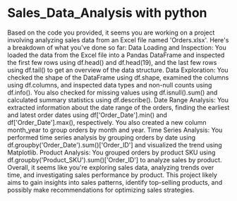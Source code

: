# Sales_Data_Analysis with python 
Based on the code you provided, it seems you are working on a project involving analyzing sales data from an Excel file named 'Orders.xlsx'. Here's a breakdown of what you've done so far:
Data Loading and Inspection: You loaded the data from the Excel file into a Pandas DataFrame and inspected the first few rows using df.head() and df.head(19), and the last few rows using df.tail() to get an overview of the data structure.
Data Exploration: You checked the shape of the DataFrame using df.shape, examined the columns using df.columns, and inspected data types and non-null counts using df.info(). You also checked for missing values using df.isnull().sum() and calculated summary statistics using df.describe().
Date Range Analysis: You extracted information about the date range of the orders, finding the earliest and latest order dates using df['Order_Date'].min() and df['Order_Date'].max(), respectively. You also created a new column month_year to group orders by month and year.
Time Series Analysis: You performed time series analysis by grouping orders by date using df.groupby('Order_Date').sum()['Order_ID'] and visualized the trend using Matplotlib.
Product Analysis: You grouped orders by product SKU using df.groupby('Product_SKU').sum()['Order_ID'] to analyze sales by product.
Overall, it seems like you're exploring sales data, analyzing trends over time, and investigating sales performance by product. This project likely aims to gain insights into sales patterns, identify top-selling products, and possibly make recommendations for optimizing sales strategies.
